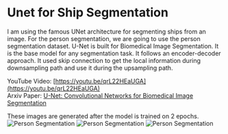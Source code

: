# Unet for Ship Segmentation

I am using the famous UNet architecture for segmenting ships from an image. For the person segmentation, we are going to use the person segmentation dataset. U-Net is built for Biomedical Image Segmentation. It is the base model for any segmentation task. It follows an encoder-decoder approach. It used skip connection to get the local information during downsampling path and use it during the upsampling path.

YouTube Video: [https://youtu.be/qrL22HEaUGA](https://youtu.be/qrL22HEaUGA) <br/>
Arxiv Paper: [U-Net: Convolutional Networks for Biomedical Image Segmentation](https://arxiv.org/abs/1505.04597])

These images are generated after the model is trained on 2 epochs.
![Person Segmentation](save_images/Black-Widow-Avengers.jpg)
![Person Segmentation](save_images/evolution-of-thor-5.png)
![Person Segmentation](save_images/Robert-Downey-Jr-3-640x433.jpg)
